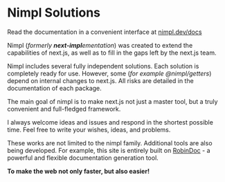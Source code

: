 [robin.title]: # "Introduction"

# Nimpl Solutions

<!---robin-->

Read the documentation in a convenient interface at [nimpl.dev/docs](https://nimpl.dev/docs)

<!---/robin-->

Nimpl (_formerly **next-impl**ementation_) was created to extend the capabilities of next.js, as well as to fill in the gaps left by the next.js team.

Nimpl includes several fully independent solutions. Each solution is completely ready for use. However, some (_for example @nimpl/getters_) depend on internal changes to next.js. All risks are detailed in the documentation of each package.

The main goal of nimpl is to make next.js not just a master tool, but a truly convenient and full-fledged framework.

I always welcome ideas and issues and respond in the shortest possible time. Feel free to write your wishes, ideas, and problems.

These works are not limited to the nimpl family. Additional tools are also being developed. For example, this site is entirely built on [RobinDoc](https://robindoc.com) - a powerful and flexible documentation generation tool.

**To make the web not only faster, but also easier!**

